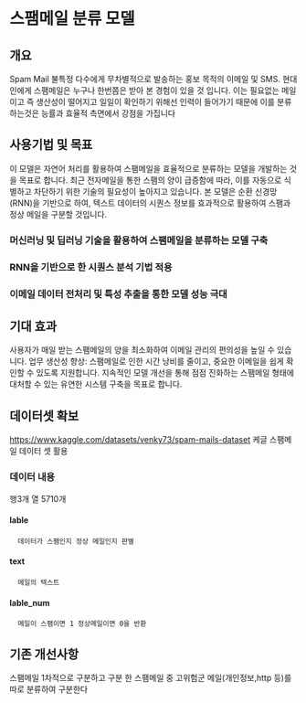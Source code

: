 # 스팸메일 분류 모델

## 개요
Spam Mail
불특정 다수에게 무차별적으로 발송하는 홍보 목적의 이메일 및 SMS. 현대인에게 스팸메일은 누구나 한번쯤은 받아 본 경험이 있을 것 입니다. 이는 필요없는 메일이고 즉 생산성이 떨어지고 일일이 확인하기 위해선 인력이 들어가기 때문에 이를 분류하는것은 능률과 효율적 측면에서 강점을 가집니다

## 사용기법 및 목표
이 모델은 자연어 처리를 활용하여 스팸메일을 효율적으로 분류하는 모델을 개발하는 것을 목표로 합니다. 최근 전자메일을 통한 스팸의 양이 급증함에 따라, 이를 자동으로 식별하고 차단하기 위한 기술의 필요성이 높아지고 있습니다. 본 모델은 순환 신경망(RNN)을 기반으로 하여, 텍스트 데이터의 시퀀스 정보를 효과적으로 활용하여 스팸과 정상 메일을 구분할 것입니다.

### 머신러닝 및 딥러닝 기술을 활용하여 스팸메일을 분류하는 모델 구축
### RNN을 기반으로 한 시퀀스 분석 기법 적용
### 이메일 데이터 전처리 및 특성 추출을 통한 모델 성능 극대

## 기대 효과
사용자가 매일 받는 스팸메일의 양을 최소화하여 이메일 관리의 편의성을 높일 수 있습니다.
업무 생산성 향상: 스팸메일로 인한 시간 낭비를 줄이고, 중요한 이메일을 쉽게 확인할 수 있도록 지원합니다.
지속적인 모델 개선을 통해 점점 진화하는 스팸메일 형태에 대처할 수 있는 유연한 시스템 구축을 목표로 합니다.

## 데이터셋 확보
https://www.kaggle.com/datasets/venky73/spam-mails-dataset 케글 스팸메일 데이터 셋 활용
### 데이터 내용
 행3개 열 5710개
 #### lable 
      데이터가 스팸인지 정상 메일인지 판별
 #### text
      메일의 텍스트
 #### lable_num
      메일이 스팸이면 1 정상메일이면 0을 반환

## 기존 개선사항 
스팸메일 1차적으로 구분하고 구분 한 스팸메일 중 고위험군 메일(개인정보,http 등)를 따로 분류하여 구분한다
